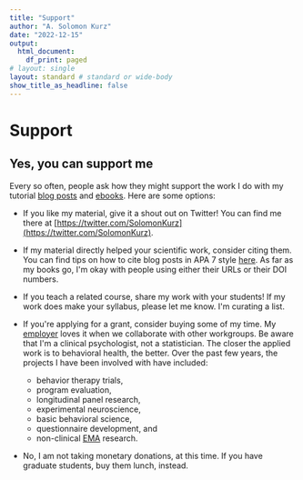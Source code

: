 ```yaml
---
title: "Support"
author: "A. Solomon Kurz"
date: "2022-12-15"
output:
  html_document:
    df_print: paged
# layout: single
layout: standard # standard or wide-body
show_title_as_headline: false
---
```


# Support

## Yes, you can support me

Every so often, people ask how they might support the work I do with my tutorial [blog posts](https://solomonkurz.netlify.app/post/) and [ebooks](https://solomonkurz.netlify.app/bookdown/). Here are some options:

* If you like my material, give it a shout out on Twitter! You can find me there at [https://twitter.com/SolomonKurz](https://twitter.com/SolomonKurz).

* If my material directly helped your scientific work, consider citing them. You can find tips on how to cite blog posts in APA 7 style [here](https://apastyle.apa.org/style-grammar-guidelines/references/examples/blog-post-references). As far as my books go, I'm okay with people using either their URLs or their DOI numbers. 

* If you teach a related course, share my work with your students! If my work does make your syllabus, please let me know. I'm curating a list.

* If you're applying for a grant, consider buying some of my time. My [employer](https://www.mirecc.va.gov/visn17/) loves it when we collaborate with other workgroups. Be aware that I'm a clinical psychologist, not a statistician. The closer the applied work is to behavioral health, the better. Over the past few years, the projects I have been involved with have included:
  + behavior therapy trials,
  + program evaluation,
  + longitudinal panel research,
  + experimental neuroscience,
  + basic behavioral science,
  + questionnaire development, and
  + non-clinical [EMA](https://doi.org/10.1146/annurev.clinpsy.3.022806.091415) research.

* No, I am not taking monetary donations, at this time. If you have graduate students, buy them lunch, instead.

